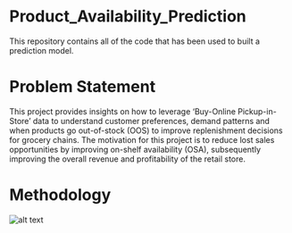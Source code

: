 # Product_Availability_Prediction

This repository contains all of the code that has been used to built a prediction model.

# Problem Statement

This project provides insights on how to leverage ‘Buy-Online Pickup-in-Store’ data to understand customer preferences, demand patterns and when products go out-of-stock (OOS) to improve replenishment decisions for grocery chains. The motivation for this project is to reduce lost sales opportunities by improving on-shelf availability (OSA), subsequently improving the overall revenue and profitability of the retail store.

# Methodology

![alt text](https://imgur.com/YWv7Pq1)

